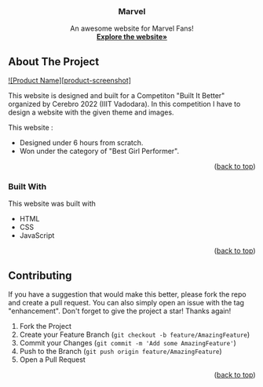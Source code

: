 
<!-- PROJECT LOGO -->
<br />
<div align="center">
    <h3 align="center">Marvel</h3>

  <p align="center">
    An awesome website for Marvel Fans!
    <br />
    <a href="https://github.com/nishaSahuU/marvel"><strong>Explore the website»</strong></a>
    </p>
</div>

<!-- ABOUT THE PROJECT -->
## About The Project

[![Product Name][product-screenshot]](https://example.com)

This website is designed and built for a Competiton "Built It Better" organized by Cerebro 2022 (IIIT Vadodara). In this competition I have to design a website with the given theme and images. 

This website :
* Designed under 6 hours from scratch.
* Won under the category of "Best Girl Performer".



<p align="right">(<a href="#readme-top">back to top</a>)</p>



### Built With

This website was built with

* HTML
* CSS
* JavaScript

<p align="right">(<a href="#readme-top">back to top</a>)</p>



<!-- GETTING STARTED
## Getting Started

To get a local copy up and running follow these simple steps.

### Installation

1. Fork the Project
2. Clone the repo
   ```sh
   git clone https://github.com/your_username_/Project-Name.git
   ```
<p align="right">(<a href="#readme-top">back to top</a>)</p>

 -->


<!-- CONTRIBUTING -->
## Contributing

If you have a suggestion that would make this better, please fork the repo and create a pull request. You can also simply open an issue with the tag "enhancement".
Don't forget to give the project a star! Thanks again!

1. Fork the Project
2. Create your Feature Branch (`git checkout -b feature/AmazingFeature`)
3. Commit your Changes (`git commit -m 'Add some AmazingFeature'`)
4. Push to the Branch (`git push origin feature/AmazingFeature`)
5. Open a Pull Request

<p align="right">(<a href="#readme-top">back to top</a>)</p>









